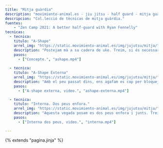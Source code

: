 ```yaml
---
title: "Mitja guàrdia"
description: "movimiento-animal.es - jiu jitsu - half guard - mitja guàrdia"
descripcion: "Col.lecció de tècnicas de mitja guàrdia."
fuentes:
    - "Zen Camp 2021: A better half-guard with Ryan Fennelly"
tecnicas: 
  - tecnica:
    titulo: "A-Shape"
    arrel_img: "https://static.movimiento-animal.es/img/jujutsu/mitja/"
    description: "Postejam mà a sa cadera de uke. Treim, si és necessari, sa cadera per ficar es peu entre ses cames de uke.  Amb sa cama de sa mitja guàrdia fa que no s'en pugui anar i amb la cama de davant fa que uke no pugui venir. Fent pressió sobre es seu coll, ens reincorporam i li feim barrido mariposa o aixecada tècnica."
    pasos:
      - ["Concepte.", "ashape.mp4"]
      
  - tecnica:
    titulo: "A-Shape Externa"
    arrel_img: "https://static.movimiento-animal.es/img/jujutsu/mitja/"
    description: "Amb el peu passat dins, ens agafam es cap per bloquejar-li braç. Feim un ganxo a la vegada que mariposa."
    pasos:
      - ["A-shape externa, video.", "ashape-externa.mp4"]

  - tecnica:
    titulo: "Interna. Dos peus enfora."
    arrel_img: "https://static.movimiento-animal.es/img/jujutsu/mitja/"
    description: "Aquesta vegada posam es dos peus enfora i junts. Treim genolls **per devant** dels de uke. Espitjam amb es genolls sa panxa i aixecam sa pelvis. Feim un moviment de rotació cap externa."
    pasos:
      - ["Interna dos peus, video.", "interna.mp4"]

---
```

{% extends  "pagina.jinja" %}
